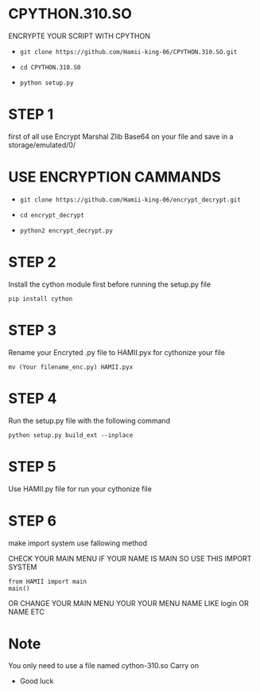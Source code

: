 # CPYTHON.310.SO
ENCRYPTE YOUR SCRIPT WITH CPYTHON


- `git clone https://github.com/Hamii-king-06/CPYTHON.310.SO.git`

- `cd CPYTHON.310.S0`
- ` python setup.py `
# STEP 1
 first of all use   Encrypt Marshal Zlib Base64 on your file  and save in a storage/emulated/0/
 
 
 # USE ENCRYPTION CAMMANDS
 
- `git clone https://github.com/Hamii-king-06/encrypt_decrypt.git`

- `cd encrypt_decrypt`

- `python2 encrypt_decrypt.py`

# STEP 2

Install the cython module first before running the setup.py file
```
pip install cython
```
# STEP 3
Rename your Encryted  .py file to HAMII.pyx for cythonize your file

```
mv (Your filename_enc.py) HAMII.pyx
```


# STEP 4
Run the setup.py file with the following command

```
python setup.py build_ext --inplace
```

# STEP 5
Use HAMII.py file for run your cythonize file
# STEP 6 
 make import system use fallowing method 
 
 CHECK YOUR MAIN MENU  IF YOUR NAME IS MAIN SO USE THIS IMPORT SYSTEM
 ```
 from HAMII import main
 main() 
 ```
 OR CHANGE YOUR MAIN MENU YOUR YOUR MENU NAME LIKE login  OR NAME ETC
 
# Note
You only need to use a file named cython-310.so Carry on

- Good luck

